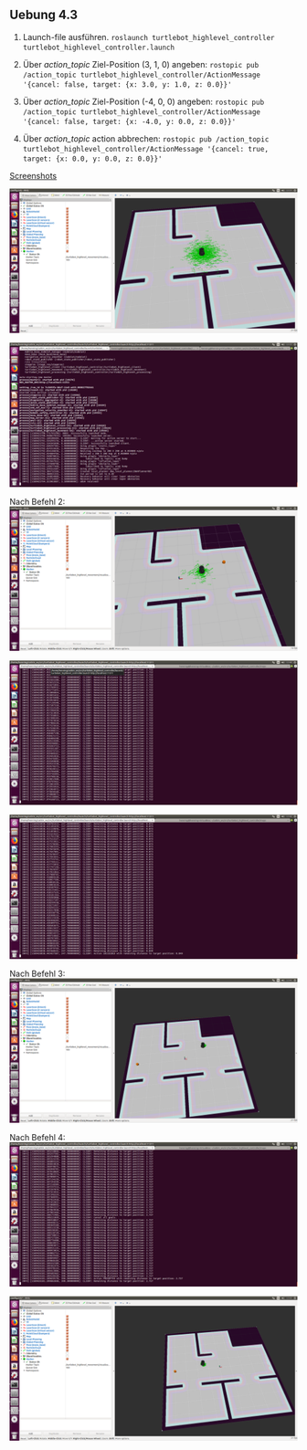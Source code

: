 ## Uebung 4.3

1. Launch-file ausführen.
`roslaunch turtlebot_highlevel_controller turtlebot_highlevel_controller.launch`

2. Über *action_topic* Ziel-Position (3, 1, 0) angeben:
`rostopic pub /action_topic turtlebot_highlevel_controller/ActionMessage '{cancel: false, target: {x: 3.0, y: 1.0, z: 0.0}}'`

3. Über *action_topic* Ziel-Position (-4, 0, 0) angeben:
`rostopic pub /action_topic turtlebot_highlevel_controller/ActionMessage '{cancel: false, target: {x: -4.0, y: 0.0, z: 0.0}}'`

4. Über *action_topic* action abbrechen:
`rostopic pub /action_topic turtlebot_highlevel_controller/ActionMessage '{cancel: true, target: {x: 0.0, y: 0.0, z: 0.0}}'`

[Screenshots](https://github.com/nebendachs/mobile-roboter/tree/task2/turtlebot_highlevel_controller/imgs)

![Image0](https://github.com/nebendachs/mobile-roboter/blob/task2/turtlebot_highlevel_controller/imgs/Bildschirmfoto%20vom%202019-06-13%2013-37-42.png "Image 0")

![Image1](https://github.com/nebendachs/mobile-roboter/blob/task2/turtlebot_highlevel_controller/imgs/Bildschirmfoto%20vom%202019-06-13%2013-37-47.png "Image 1")

Nach Befehl 2:
![Image2](https://github.com/nebendachs/mobile-roboter/blob/task2/turtlebot_highlevel_controller/imgs/Bildschirmfoto%20vom%202019-06-13%2013-40-32.png "Image 2")

![Image3](https://github.com/nebendachs/mobile-roboter/blob/task2/turtlebot_highlevel_controller/imgs/Bildschirmfoto%20vom%202019-06-13%2013-40-28.png "Image 3")

![Image4](https://github.com/nebendachs/mobile-roboter/blob/task2/turtlebot_highlevel_controller/imgs/Bildschirmfoto%20vom%202019-06-13%2013-40-44.png "Image 4")

Nach Befehl 3:
![Image5](https://github.com/nebendachs/mobile-roboter/blob/task2/turtlebot_highlevel_controller/imgs/Bildschirmfoto%20vom%202019-06-13%2013-42-48.png "Image 5")

Nach Befehl 4:
![Image6](https://github.com/nebendachs/mobile-roboter/blob/task2/turtlebot_highlevel_controller/imgs/Bildschirmfoto%20vom%202019-06-13%2013-43-10.png "Image 6")

![Image7](https://github.com/nebendachs/mobile-roboter/blob/task2/turtlebot_highlevel_controller/imgs/Bildschirmfoto%20vom%202019-06-13%2013-43-05.png "Image 7")
